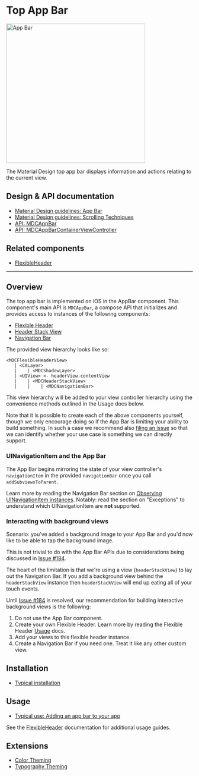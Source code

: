 # Top App Bar

<div class="article__asset article__asset--screenshot">
  <img src="docs/assets/app_bar.png" alt="App Bar" width="375">
</div>

The Material Design top app bar displays information and actions relating to the current view.

## Design & API documentation

* [Material Design guidelines: App Bar](https://material.io/guidelines/layout/structure.html#structure-app-bar)
* [Material Design guidelines: Scrolling Techniques](https://material.io/guidelines/patterns/scrolling-techniques.html)
* [API: MDCAppBar](https://material.io/components/ios/catalog/app-bars/api-docs/Classes/MDCAppBar.html)
* [API: MDCAppBarContainerViewController](https://material.io/components/ios/catalog/app-bars/api-docs/Classes/MDCAppBarContainerViewController.html)

## Related components

* [FlexibleHeader](../../FlexibleHeader)

<!-- toc -->

- - -

## Overview

The top app bar is implemented on iOS in the AppBar component. This component's main API is
`MDCAppBar`, a compose API that initializes and provides access to instances of the
following components:

* [Flexible Header](../../FlexibleHeader)
* [Header Stack View](../../HeaderStackView)
* [Navigation Bar](../../NavigationBar)

The provided view hierarchy looks like so:

    <MDCFlexibleHeaderView>
       | <CALayer>
       |    | <MDCShadowLayer>
       | <UIView> <- headerView.contentView
       |    | <MDCHeaderStackView>
       |    |    | <MDCNavigationBar>

This view hierarchy will be added to your view controller hierarchy using the convenience methods
outlined in the Usage docs below.

Note that it is possible to create each of the above components yourself, though we only encourage
doing so if the App Bar is limiting your ability to build something. In such a case we recommend
also [filing an issue](https://github.com/material-components/material-components-ios/issues/new) so that we can
identify whether your use case is something we can directly support.

### UINavigationItem and the App Bar

The App Bar begins mirroring the state of your view controller's `navigationItem` in the provided
`navigationBar` once you call `addSubviewsToParent`.

Learn more by reading the Navigation Bar section on
[Observing UINavigationItem instances](../../NavigationBar/#observing-uinavigationitem-instances).
Notably: read the section on "Exceptions" to understand which UINavigationItem are **not**
supported.

### Interacting with background views

Scenario: you've added a background image to your App Bar and you'd now like to be able to tap the
background image.

This is not trivial to do with the App Bar APIs due to considerations being discussed in
[Issue #184](https://github.com/material-components/material-components-ios/issues/184).

The heart of the limitation is that we're using a view (`headerStackView`) to lay out the Navigation
Bar. If you add a background view behind the `headerStackView` instance then `headerStackView` will
end up eating all of your touch events.

Until [Issue #184](https://github.com/material-components/material-components-ios/issues/184) is resolved, our
recommendation for building interactive background views is the following:

1. Do not use the App Bar component.
2. Create your own Flexible Header. Learn more by reading the Flexible Header
   [Usage](../../FlexibleHeader/#usage) docs.
3. Add your views to this flexible header instance.
4. Create a Navigation Bar if you need one. Treat it like any other custom view.

## Installation

- [Typical installation](../../../docs/component-installation.md)

## Usage

- [Typical use: Adding an app bar to your app](typical-use-adding-an-app-bar.md)

See the [FlexibleHeader](../../FlexibleHeader) documentation for additional usage guides.

## Extensions

- [Color Theming](color-theming.md)
- [Typography Theming](typography-theming.md)
